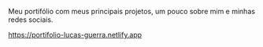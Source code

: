 Meu portifólio com meus principais projetos, um pouco sobre mim e minhas redes sociais.

https://portifolio-lucas-guerra.netlify.app
